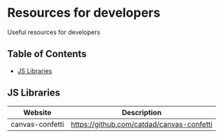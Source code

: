 # Resources for developers
Useful resources  for developers

## Table of Contents

- [JS Libraries](#js-libraries)

## JS Libraries

|Website|Description  |
|--|--|
|canvas-confetti  |https://github.com/catdad/canvas-confetti  |

